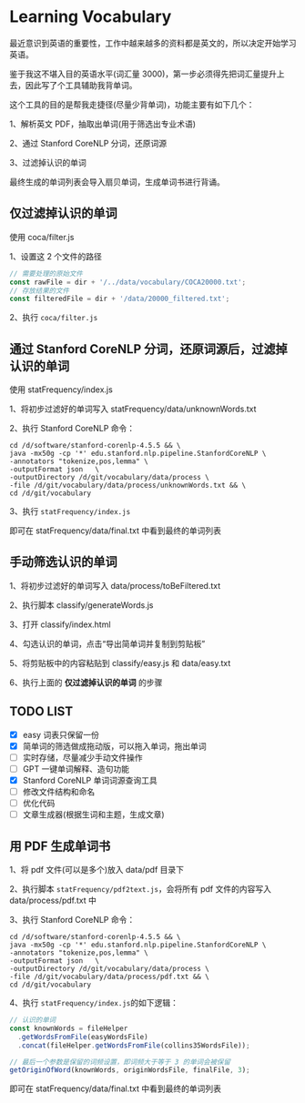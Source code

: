 # Learning Vocabulary

最近意识到英语的重要性，工作中越来越多的资料都是英文的，所以决定开始学习英语。

鉴于我这不堪入目的英语水平(词汇量 3000)，第一步必须得先把词汇量提升上去，因此写了个工具辅助我背单词。

这个工具的目的是帮我走捷径(尽量少背单词)，功能主要有如下几个：

1、解析英文 PDF，抽取出单词(用于筛选出专业术语)

2、通过 Stanford CoreNLP 分词，还原词源

3、过滤掉认识的单词

最终生成的单词列表会导入扇贝单词，生成单词书进行背诵。

## 仅过滤掉认识的单词

使用 coca/filter.js

1、设置这 2 个文件的路径

```javascript
// 需要处理的原始文件
const rawFile = dir + '/../data/vocabulary/COCA20000.txt';
// 存放结果的文件
const filteredFile = dir + '/data/20000_filtered.txt';
```

2、执行 `coca/filter.js`

## 通过 Stanford CoreNLP 分词，还原词源后，过滤掉认识的单词

使用 statFrequency/index.js

1、将初步过滤好的单词写入 statFrequency/data/unknownWords.txt

2、执行 Stanford CoreNLP 命令：

```shell
cd /d/software/stanford-corenlp-4.5.5 && \
java -mx50g -cp '*' edu.stanford.nlp.pipeline.StanfordCoreNLP \
-annotators "tokenize,pos,lemma" \
-outputFormat json   \
-outputDirectory /d/git/vocabulary/data/process \
-file /d/git/vocabulary/data/process/unknownWords.txt && \
cd /d/git/vocabulary
```

3、执行 `statFrequency/index.js`

即可在 statFrequency/data/final.txt 中看到最终的单词列表

## 手动筛选认识的单词

1、将初步过滤好的单词写入 data/process/toBeFiltered.txt

2、执行脚本 classify/generateWords.js

3、打开 classify/index.html

4、勾选认识的单词，点击“导出简单词并复制到剪贴板”

5、将剪贴板中的内容粘贴到 classify/easy.js 和 data/easy.txt

6、执行上面的 **仅过滤掉认识的单词** 的步骤

## TODO LIST

- [x] easy 词表只保留一份
- [x] 简单词的筛选做成拖动版，可以拖入单词，拖出单词
- [ ] 实时存储，尽量减少手动文件操作
- [ ] GPT 一键单词解释、造句功能
- [x] Stanford CoreNLP 单词词源查询工具
- [ ] 修改文件结构和命名
- [ ] 优化代码
- [ ] 文章生成器(根据生词和主题，生成文章)

## 用 PDF 生成单词书

1、将 pdf 文件(可以是多个)放入 data/pdf 目录下

2、执行脚本 `statFrequency/pdf2text.js`，会将所有 pdf 文件的内容写入 data/process/pdf.txt 中

3、执行 Stanford CoreNLP 命令：

```shell
cd /d/software/stanford-corenlp-4.5.5 && \
java -mx50g -cp '*' edu.stanford.nlp.pipeline.StanfordCoreNLP \
-annotators "tokenize,pos,lemma" \
-outputFormat json   \
-outputDirectory /d/git/vocabulary/data/process \
-file /d/git/vocabulary/data/process/pdf.txt && \
cd /d/git/vocabulary
```

4、执行 `statFrequency/index.js`的如下逻辑：

```javascript
// 认识的单词
const knownWords = fileHelper
  .getWordsFromFile(easyWordsFile)
  .concat(fileHelper.getWordsFromFile(collins35WordsFile));

// 最后一个参数是保留的词频设置，即词频大于等于 3 的单词会被保留
getOriginOfWord(knownWords, originWordsFile, finalFile, 3);
```

即可在 statFrequency/data/final.txt 中看到最终的单词列表
